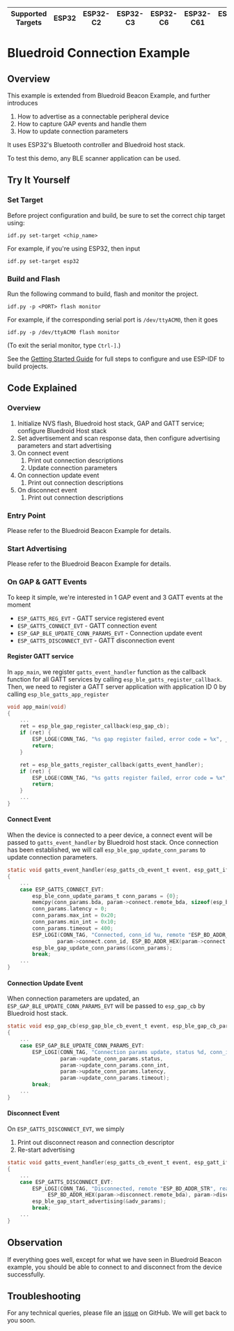 | Supported Targets | ESP32 | ESP32-C2 | ESP32-C3 | ESP32-C6 | ESP32-C61 | ESP32-H2 | ESP32-S3 |
| ----------------- | ----- | -------- | -------- | -------- | --------- | -------- | -------- |

# Bluedroid Connection Example

## Overview

This example is extended from Bluedroid Beacon Example, and further introduces

1. How to advertise as a connectable peripheral device
2. How to capture GAP events and handle them
3. How to update connection parameters

It uses ESP32's Bluetooth controller and Bluedroid host stack.

To test this demo, any BLE scanner application can be used.

## Try It Yourself

### Set Target

Before project configuration and build, be sure to set the correct chip target using:

``` shell
idf.py set-target <chip_name>
```

For example, if you're using ESP32, then input

``` Shell
idf.py set-target esp32
```

### Build and Flash

Run the following command to build, flash and monitor the project.

``` Shell
idf.py -p <PORT> flash monitor
```

For example, if the corresponding serial port is `/dev/ttyACM0`, then it goes

``` Shell
idf.py -p /dev/ttyACM0 flash monitor
```

(To exit the serial monitor, type ``Ctrl-]``.)

See the [Getting Started Guide](https://idf.espressif.com/) for full steps to configure and use ESP-IDF to build projects.

## Code Explained

### Overview

1. Initialize NVS flash, Bluedroid host stack, GAP and GATT service; configure Bluedroid Host stack
2. Set advertisement and scan response data, then configure advertising parameters and start advertising
3. On connect event
    1. Print out connection descriptions
    2. Update connection parameters
4. On connection update event
    1. Print out connection descriptions
5. On disconnect event
    1. Print out connection descriptions

### Entry Point

Please refer to the Bluedroid Beacon Example for details.

### Start Advertising

Please refer to the Bluedroid Beacon Example for details.

### On GAP & GATT Events

To keep it simple, we're interested in 1 GAP event and 3 GATT events at the moment

- `ESP_GATTS_REG_EVT` - GATT service registered event
- `ESP_GATTS_CONNECT_EVT` - GATT connection event
- `ESP_GAP_BLE_UPDATE_CONN_PARAMS_EVT` - Connection update event
- `ESP_GATTS_DISCONNECT_EVT` - GATT disconnection event

#### Register GATT service

In `app_main`, we register `gatts_event_handler` function as the callback function for all GATT services by calling `esp_ble_gatts_register_callback`. Then, we need to register a GATT server application with application ID 0 by calling `esp_ble_gatts_app_register`

``` C
void app_main(void)
{
    ...
    ret = esp_ble_gap_register_callback(esp_gap_cb);
    if (ret) {
        ESP_LOGE(CONN_TAG, "%s gap register failed, error code = %x", __func__, ret);
        return;
    }

    ret = esp_ble_gatts_register_callback(gatts_event_handler);
    if (ret) {
        ESP_LOGE(CONN_TAG, "%s gatts register failed, error code = %x", __func__, ret);
        return;
    }
    ...
}
```
#### Connect Event

When the device is connected to a peer device, a connect event will be passed to `gatts_event_handler` by Bluedroid host stack. Once connection has been established, we will call `esp_ble_gap_update_conn_params` to update connection parameters.
``` C
static void gatts_event_handler(esp_gatts_cb_event_t event, esp_gatt_if_t gatts_if, esp_ble_gatts_cb_param_t *param)
{
    ...
    case ESP_GATTS_CONNECT_EVT:
        esp_ble_conn_update_params_t conn_params = {0};
        memcpy(conn_params.bda, param->connect.remote_bda, sizeof(esp_bd_addr_t));
        conn_params.latency = 0;
        conn_params.max_int = 0x20;
        conn_params.min_int = 0x10;
        conn_params.timeout = 400;
        ESP_LOGI(CONN_TAG, "Connected, conn_id %u, remote "ESP_BD_ADDR_STR"",
                param->connect.conn_id, ESP_BD_ADDR_HEX(param->connect.remote_bda));
        esp_ble_gap_update_conn_params(&conn_params);
        break;
    ...
}
```

#### Connection Update Event

When connection parameters are updated, an `ESP_GAP_BLE_UPDATE_CONN_PARAMS_EVT` will be passed to `esp_gap_cb` by Bluedroid host stack. 
``` C
static void esp_gap_cb(esp_gap_ble_cb_event_t event, esp_ble_gap_cb_param_t *param)
{
    ...
    case ESP_GAP_BLE_UPDATE_CONN_PARAMS_EVT:
        ESP_LOGI(CONN_TAG, "Connection params update, status %d, conn_int %d, latency %d, timeout %d",
                 param->update_conn_params.status,
                 param->update_conn_params.conn_int,
                 param->update_conn_params.latency,
                 param->update_conn_params.timeout);
        break;
    ...
}
```
#### Disconnect Event

On `ESP_GATTS_DISCONNECT_EVT`, we simply 

1. Print out disconnect reason and connection descriptor
2. Re-start advertising

``` C
static void gatts_event_handler(esp_gatts_cb_event_t event, esp_gatt_if_t gatts_if, esp_ble_gatts_cb_param_t *param)
{
    ...
    case ESP_GATTS_DISCONNECT_EVT:
        ESP_LOGI(CONN_TAG, "Disconnected, remote "ESP_BD_ADDR_STR", reason 0x%02x",
             ESP_BD_ADDR_HEX(param->disconnect.remote_bda), param->disconnect.reason);
        esp_ble_gap_start_advertising(&adv_params);
        break;
    ...
}
```
## Observation

If everything goes well, except for what we have seen in Bluedroid Beacon example, you should be able to connect to and disconnect from the device successfully.

## Troubleshooting

For any technical queries, please file an [issue](https://github.com/espressif/esp-idf/issues) on GitHub. We will get back to you soon.
